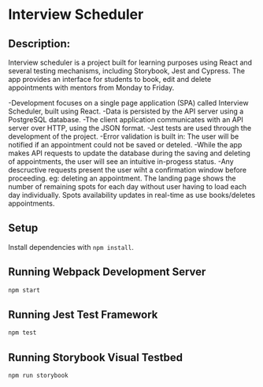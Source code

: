 # Interview Scheduler

## Description:

Interview scheduler is a project built for learning purposes using React and several testing mechanisms, including Storybook, Jest and Cypress. The app provides an interface for students to book, edit and delete appointments with mentors from Monday to Friday.

-Development focuses on a single page application (SPA) called Interview Scheduler, built using React.
-Data is persisted by the API server using a PostgreSQL database.
-The client application communicates with an API server over HTTP, using the JSON format.
-Jest tests are used through the development of the project.
-Error validation is built in: The user will be notified if an appointment could not be saved or deteled.
-While the app makes API requests to update the database during the saving and deleting of appointments, the user will see an intuitive in-progess status.
-Any descructive requests present the user wiht a confirmation window before proceeding. eg: deleting an appointment.
The landing page shows the number of remaining spots for each day without user having to load each day individually. Spots availability updates in real-time as use books/deletes appointments.

## Setup

Install dependencies with `npm install`.

## Running Webpack Development Server

```sh
npm start
```

## Running Jest Test Framework

```sh
npm test
```

## Running Storybook Visual Testbed

```sh
npm run storybook
```
